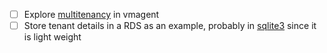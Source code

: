 - [ ] Explore [multitenancy](https://docs.victoriametrics.com/vmagent.html#multitenancy) in vmagent
- [ ] Store tenant details in a RDS as an example, probably in [sqlite3](https://github.com/mattn/go-sqlite3) since it is light weight
